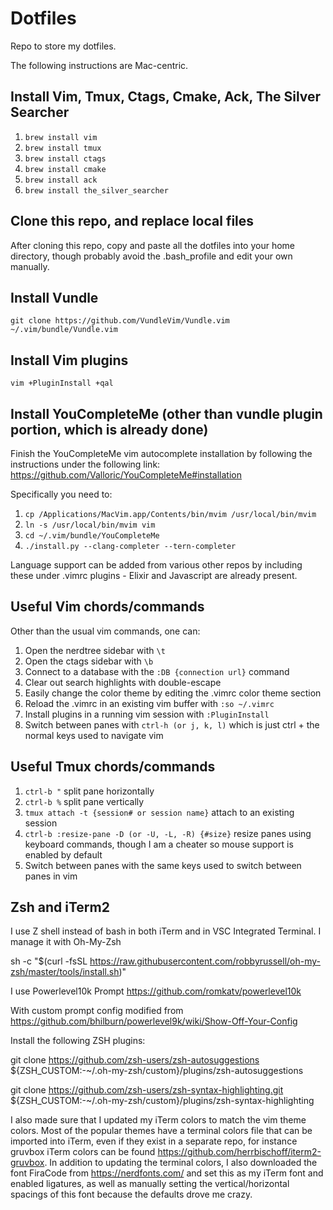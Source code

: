 # Dotfiles
Repo to store my dotfiles.

The following instructions are Mac-centric.

## Install Vim, Tmux, Ctags, Cmake, Ack, The Silver Searcher
1. `brew install vim`
2. `brew install tmux`
3. `brew install ctags`
4. `brew install cmake`
5. `brew install ack`
6. `brew install the_silver_searcher`

## Clone this repo, and replace local files
After cloning this repo, copy and paste all the dotfiles into your home directory, though probably avoid the .bash_profile and edit your own manually.

## Install Vundle
`git clone https://github.com/VundleVim/Vundle.vim ~/.vim/bundle/Vundle.vim`

## Install Vim plugins
`vim +PluginInstall +qal`

## Install YouCompleteMe (other than vundle plugin portion, which is already done)
Finish the YouCompleteMe vim autocomplete installation by following the instructions under the following link:
https://github.com/Valloric/YouCompleteMe#installation

Specifically you need to:
1. `cp /Applications/MacVim.app/Contents/bin/mvim /usr/local/bin/mvim`
2. `ln -s /usr/local/bin/mvim vim`
3. `cd ~/.vim/bundle/YouCompleteMe`
4. `./install.py --clang-completer --tern-completer`

Language support can be added from various other repos by including these under .vimrc plugins - Elixir and Javascript are already present.

## Useful Vim chords/commands
Other than the usual vim commands, one can:
1. Open the nerdtree sidebar with `\t`
2. Open the ctags sidebar with `\b`
3. Connect to a database with the `:DB {connection url}` command
4. Clear out search highlights with double-escape
5. Easily change the color theme by editing the .vimrc color theme section
6. Reload the .vimrc in an existing vim buffer with `:so ~/.vimrc`
7. Install plugins in a running vim session with `:PluginInstall`
8. Switch between panes with `ctrl-h (or j, k, l)` which is just ctrl + the normal keys used to navigate vim

## Useful Tmux chords/commands
1. `ctrl-b "` split pane horizontally
2. `ctrl-b %` split pane vertically
3. `tmux attach -t {session# or session name}` attach to an existing session
4. `ctrl-b :resize-pane -D (or -U, -L, -R) {#size}` resize panes using keyboard commands, though I am a cheater so mouse support is enabled by default
5. Switch between panes with the same keys used to switch between panes in vim

## Zsh and iTerm2
I use Z shell instead of bash in both iTerm and in VSC Integrated Terminal.  I manage it with Oh-My-Zsh

sh -c "$(curl -fsSL https://raw.githubusercontent.com/robbyrussell/oh-my-zsh/master/tools/install.sh)"

I use Powerlevel10k Prompt https://github.com/romkatv/powerlevel10k

With custom prompt config modified from https://github.com/bhilburn/powerlevel9k/wiki/Show-Off-Your-Config

Install the following ZSH plugins:

git clone https://github.com/zsh-users/zsh-autosuggestions ${ZSH_CUSTOM:-~/.oh-my-zsh/custom}/plugins/zsh-autosuggestions

git clone https://github.com/zsh-users/zsh-syntax-highlighting.git ${ZSH_CUSTOM:-~/.oh-my-zsh/custom}/plugins/zsh-syntax-highlighting

I also made sure that I updated my iTerm colors to match the vim theme colors.  Most of the popular themes have a terminal colors file that can be imported into iTerm, even if they exist in a separate repo, for instance gruvbox iTerm colors can be found https://github.com/herrbischoff/iterm2-gruvbox.  In addition to updating the terminal colors, I also downloaded the font FiraCode from https://nerdfonts.com/ and set this as my iTerm font and enabled ligatures, as well as manually setting the vertical/horizontal spacings of this font because the defaults drove me crazy.
